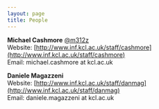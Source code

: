 ```yaml
---
layout: page
title: People
---
```


**Michael Cashmore** [@m312z](https://github.com/m312z)  
Website: [http://www.inf.kcl.ac.uk/staff/cashmore](http://www.inf.kcl.ac.uk/staff/cashmore)  
Email: michael.cashmore at kcl.ac.uk

**Daniele Magazzeni**  
Website: [http://www.inf.kcl.ac.uk/staff/danmag](http://www.inf.kcl.ac.uk/staff/danmag)  
Email: daniele.magazzeni at kcl.ac.uk

